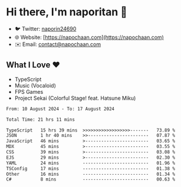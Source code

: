 # Hi there, I'm naporitan 👋

- 🐦 Twitter: [naporin24690](https://twitter.com/naporin24690)
- 🌐 Website: [https://napochaan.com](https://napochaan.com)
- ✉️ Email: [contact@napochaan.com](mailto:contact@napochaan.com)

## What I Love ❤️
- TypeScript
- Music (Vocaloid)
- FPS Games
- Project Sekai (Colorful Stage! feat. Hatsune Miku)

<!--START_SECTION:waka-->

```txt
From: 10 August 2024 - To: 17 August 2024

Total Time: 21 hrs 11 mins

TypeScript   15 hrs 39 mins  >>>>>>>>>>>>>>>>>>-------   73.89 %
JSON         1 hr 40 mins    >>-----------------------   07.87 %
JavaScript   46 mins         >------------------------   03.65 %
MDX          45 mins         >------------------------   03.55 %
CSS          39 mins         >------------------------   03.08 %
EJS          29 mins         >------------------------   02.30 %
YAML         24 mins         -------------------------   01.96 %
TSConfig     17 mins         -------------------------   01.38 %
Other        16 mins         -------------------------   01.34 %
C#           8 mins          -------------------------   00.63 %
```

<!--END_SECTION:waka-->

